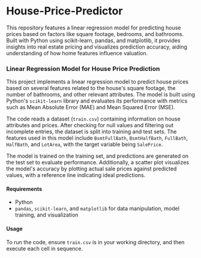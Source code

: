 # House-Price-Predictor
This repository features a linear regression model for predicting house prices based on factors like square footage, bedrooms, and bathrooms. Built with Python using scikit-learn, pandas, and matplotlib, it provides insights into real estate pricing and visualizes prediction accuracy, aiding understanding of how home features influence valuation.


### Linear Regression Model for House Price Prediction

This project implements a linear regression model to predict house prices based on several features related to the house's square footage, the number of bathrooms, and other relevant attributes. The model is built using Python's `scikit-learn` library and evaluates its performance with metrics such as Mean Absolute Error (MAE) and Mean Squared Error (MSE).

The code reads a dataset (`train.csv`) containing information on house attributes and prices. After checking for null values and filtering out incomplete entries, the dataset is split into training and test sets. The features used in this model include `BsmtFullBath`, `BsmtHalfBath`, `FullBath`, `HalfBath`, and `LotArea`, with the target variable being `SalePrice`.

The model is trained on the training set, and predictions are generated on the test set to evaluate performance. Additionally, a scatter plot visualizes the model's accuracy by plotting actual sale prices against predicted values, with a reference line indicating ideal predictions.

#### Requirements
- Python
- `pandas`, `scikit-learn`, and `matplotlib` for data manipulation, model training, and visualization

#### Usage
To run the code, ensure `train.csv` is in your working directory, and then execute each cell in sequence.
